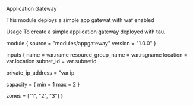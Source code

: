 Application Gateway

This module deploys a simple app gatewat with waf enabled

Usage
To create a simple application gateway deployed with tau.

module {
  source = "modules/appgateway"
  version = "1.0.0"
}

inputs {
  name                = var.name
  resource_group_name = var.rsgname
  location            = var.location
  subnet_id           = var.subnetid

  private_ip_address = "var.ip

  capacity = {
    min = 1
    max = 2
  }

  zones = ["1", "2", "3"]
}